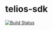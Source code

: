 # telios-sdk

[![Build Status](https://api.travis-ci.org/Telios-org/telios-sdk.svg?branch=master)](https://travis-ci.org/Telios-org/telios-sdk)
